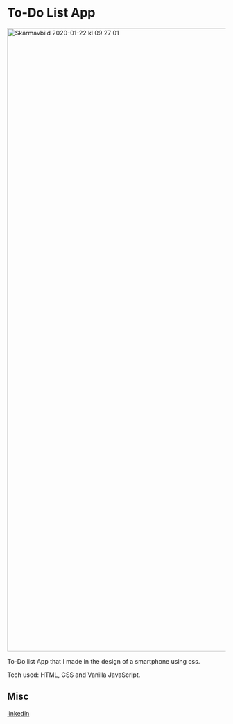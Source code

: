 # To-Do List App

<img width="1438" alt="Skärmavbild 2020-01-22 kl  09 27 01" src="https://user-images.githubusercontent.com/47321557/72883282-51d07180-3d04-11ea-9d29-24ba14a71b62.png">

To-Do list App that I made in the design of a smartphone using css.

Tech used: HTML, CSS and Vanilla JavaScript.

## Misc

[linkedin](https://www.linkedin.com/in/mickeberg/)
